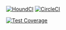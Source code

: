 
[![HoundCI](https://img.shields.io/badge/style-yellow?style=flat&logo=houndci&label=HoundCI)](https://houndci.com)
[![CircleCI](https://dl.circleci.com/status-badge/img/gh/atlp-rwanda/e-commerce-furebo-32-bn/tree/main.svg?style=svg)](https://dl.circleci.com/status-badge/redirect/gh/atlp-rwanda/e-commerce-furebo-32-bn/tree/main)

[![Test Coverage](https://api.codeclimate.com/v1/badges/b8b4783a32fb76cb4953/test_coverage)](https://codeclimate.com/github/atlp-rwanda/e-commerce-furebo-32-bn/test_coverage)